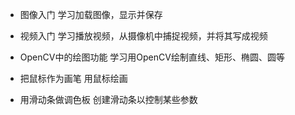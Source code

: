 - 图像入门
学习加载图像，显示并保存

- 视频入门
学习播放视频，从摄像机中捕捉视频，并将其写成视频

- OpenCV中的绘图功能
学习用OpenCV绘制直线、矩形、椭圆、圆等

- 把鼠标作为画笔
用鼠标绘画

- 用滑动条做调色板
创建滑动条以控制某些参数